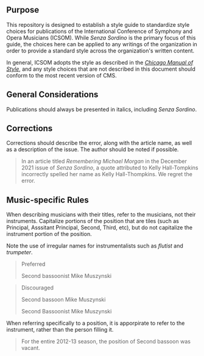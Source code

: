 ## Purpose

This repository is designed to establish a style guide to standardize style choices for publications of the International Conference of Symphony and Opera Musicians (ICSOM). While *Senza Sordino* is the primary focus of this guide, the choices here can be applied to any writings of the organization in order to provide a standard style across the organization's written content.

In general, ICSOM adopts the style as described in the [*Chicago Manual of Style*](https://www.chicagomanualofstyle.org/home.html), and any style choices that are not described in this document should conform to the most recent version of CMS.

## General Considerations

Publications should always be presented in italics, including *Senza Sordino*.

## Corrections

Corrections should describe the error, along with the article name, as well as a description of the issue. The author should be noted if possible.

>In an article titled *Remembering Michael Morgan* in the December 2021 issue of *Senza Sordino*, a quote attributed to Kelly Hall-Tompkins incorrectly spelled her name as Kelly Hall-Thompkins. We regret the error.

## Music-specific Rules

When describing musicians with their titles, refer to the musicians, not their instruments. Capitalize portions of the position that are tiles (such as Principal, Asssitant Principal, Second, Third, etc), but do not capitalize the instrument portion of the position.

Note the use of irregular names for instrumentalists such as *flutist* and *trumpeter*.

> Preferred
> 
> Second bassoonist Mike Muszynski

> Discouraged
> 
> Second bassoon Mike Muszynski
> 
> Second Bassoonist Mike Muszynski

When referring specifically to a position, it is apporpirate to refer to the instrument, rather than the person filling it.

>For the entire 2012-13 season, the position of Second bassoon was vacant.
